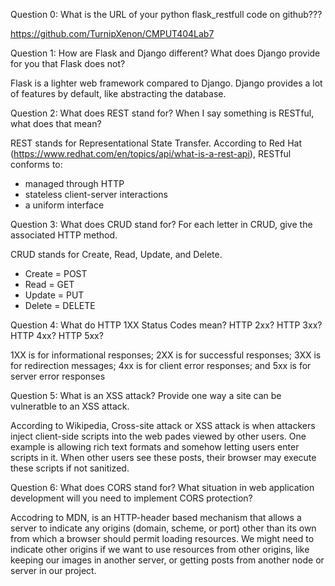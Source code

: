 Question 0: What is the URL of your python flask_restfull code on github???

https://github.com/TurnipXenon/CMPUT404Lab7

Question 1: How are Flask and Django different? What does Django provide for you that Flask does not?

Flask is a lighter web framework compared to Django. Django provides a lot of features by default, like abstracting the database.

Question 2: What does REST stand for? When I say something is RESTful, what does that mean?

REST stands for Representational State Transfer. According to Red Hat (https://www.redhat.com/en/topics/api/what-is-a-rest-api), RESTful conforms to:

- managed through HTTP
- stateless client-server interactions
- a uniform interface

Question 3: What does CRUD stand for? For each letter in CRUD, give the associated HTTP method.

CRUD stands for Create, Read, Update, and Delete.

- Create = POST
- Read = GET
- Update = PUT
- Delete = DELETE

Question 4: What do HTTP 1XX Status Codes mean? HTTP 2xx? HTTP 3xx? HTTP 4xx? HTTP 5xx?

1XX is for informational responses;
2XX is for successful responses;
3XX is for redirection messages;
4xx is for client error responses; and
5xx is for server error responses

Question 5: What is an XSS attack? Provide one way a site can be vulneratble to an XSS attack.

According to Wikipedia, Cross-site attack or XSS attack is when attackers inject client-side scripts into the web pades viewed by other users. One example is allowing rich text formats and somehow letting users enter scripts in it. When other users see these posts, their browser may execute these scripts if not sanitized.

Question 6: What does CORS stand for? What situation in web application development will you need to implement CORS protection?

Accodring to MDN, is an HTTP-header based mechanism that allows a server to indicate any origins (domain, scheme, or port) other than its own from which a browser should permit loading resources. We might need to indicate other origins if we want to use resources from other origins, like keeping our images in another server, or getting posts from another node or server in our project.

